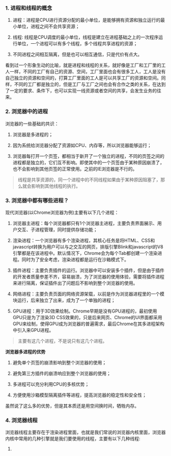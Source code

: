 ### 1. 进程和线程的概念

1. 进程：进程是CPU进行资源分配的最小单位，是能够拥有资源和独立运行的最小单位，进程之间不会共享资源；

2. 线程: 线程是CPU调度的最小单位，线程是建立在进程基础之上的一次程序运行单位，一个进程可以有多个线程，多个线程共享进程的资源；

3. 不同进程之间相互隔离，但是也可以相互通信，只是代价有点大。

看到过一个形象生动的比喻，就是进程和线程的关系，就好像是工厂和工厂里的工人一样，不同的工厂有自己的资源、空间，工厂里面也会有很多工人，工人是没有自己独立的资源和空间的，打算工厂里面的工人是可以共享工厂的资源和空间。同样，不同的工厂都是独立的，但是工厂与工厂之间也会有合作之类的关系，在达到了一定的要求、条件下，也可以实现一线资源或者空间的共享，会发生业务的往来。

### 2. 浏览器中的进程

浏览器的一些基础的共识：

1. 浏览器是多进程的；

2. 因为系统给浏览器分配了资源如CPU、内存等，所以浏览器能够运行；

3. 浏览器每打开一个页签，都相当于新开了一个独立的进程，不同的页签之间的进程都是独立的，它们互不影响。即使其中的一个页签由于某种原因崩溃了，也不会影响到其他页签的正常使用。之前的IE浏览器是不行的。

> 线程是共享资源的，同一个进程中的不同线程如果由于某种原因阻塞了，那么就会影响到其他线程的执行。

### 3. 浏览器中都有哪些进程？

现代浏览器(以Chrome浏览器为例)主要有以下几个进程：

1. 浏览器主进程：每个浏览器都只有1个浏览器主进程，主要负责界面展示、用户交互、子进程管理，同时提供存储功能；

2. 渲染进程：一个浏览器有多个渲染进程，其核心任务是将HTML、CSS和javascript转换为用户可以与之交互的网页，排版引擎Blink和javascript的V8引擎都是在该进程中。默认情况下，Chrome会为每个Tab都创建一个渲染进程。同时为了安全考虑，渲染进程都是运行在沙箱模式下。

3. 插件进程：主要负责插件的运行。浏览器中可以安装多个插件，但是由于插件的开发者质量参差不齐，容易崩溃，为了浏览器的使用体验，需要将插件进程来进行隔离，保证插件出了问题后不影响到整个浏览器的使用。

4. 网络进程：主要负责页面的网络资源架载，以前是作为浏览器进程里的一个模块运行，后来独立了出来，成为了一个单独的进程；

5. GPU进程：用于3D效果绘制。Chrome早期是没有GPU进程的，最初使用GPU只是为了渲染3D CSS效果的，只是后来网页、Chrome的UI界面都采用GPU来绘制，使得GPU成为浏览器的普遍需求，最后Chrome在其多进程架构中引入来GPU进程。

> 主要有这几个进程，不是说只有这几个进程。

**浏览器多进程的优势**

1. 避免单个页签的崩溃影响到整个浏览器的使用；

2. 避免第三方插件的崩溃响应到整个浏览器的使用；

3. 多进程可以充分利用CPU的多核优势；

4. 方便使用沙箱模型隔离插件等进程，提高浏览器的稳定性和安全性；

虽然说了这么多的优势，但是其本质还是用空间换时间，牺牲内存。

### 4. 浏览器线程

浏览器线程主要存在于渲染进程里面，也就是我们常说的浏览器内核里面，浏览器内核中常用的几种引擎就是我们要使用的线程，主要有以下几种线程:

1. 